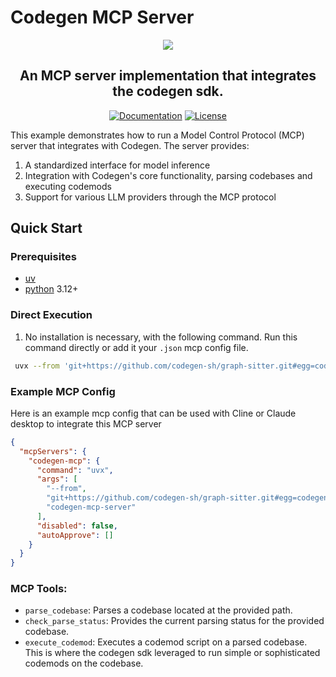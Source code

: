 # Codegen MCP Server

<p align="center">
  <a href="https://graph-sitter.com">
    <img src="https://i.imgur.com/6RF9W0z.jpeg" />
  </a>
</p>

<h2 align="center">
  An MCP server implementation that integrates the codegen sdk.

</h2>

<div align="center">

[![Documentation](https://img.shields.io/badge/Docs-graph-sitter.com-purple?style=flat-square)](https://graph-sitter.com)
[![License](https://img.shields.io/badge/Code%20License-Apache%202.0-gray?&color=gray)](https://github.com/codegen-sh/graph-sitter/tree/develop?tab=Apache-2.0-1-ov-file)

</div>

This example demonstrates how to run a Model Control Protocol (MCP) server that integrates with Codegen. The server provides:

1. A standardized interface for model inference
1. Integration with Codegen's core functionality, parsing codebases and executing codemods
1. Support for various LLM providers through the MCP protocol

## Quick Start

### Prerequisites

- [uv](https://docs.astral.sh/uv/getting-started/installation/)
- [python](https://www.python.org/downloads/) 3.12+

### Direct Execution

1. No installation is necessary, with the following command. Run this command directly or add it your `.json` mcp config file.

```bash
 uvx --from 'git+https://github.com/codegen-sh/graph-sitter.git#egg=codegen-mcp-server&subdirectory=examples/examples/codegen-mcp-server' codegen-mcp-server
```

### Example MCP Config

Here is an example mcp config that can be used with Cline or Claude desktop to integrate this MCP server

```json
{
  "mcpServers": {
    "codegen-mcp": {
      "command": "uvx",
      "args": [
        "--from",
        "git+https://github.com/codegen-sh/graph-sitter.git#egg=codegen-mcp-server&subdirectory=examples/examples/codegen-mcp-server",
        "codegen-mcp-server"
      ],
      "disabled": false,
      "autoApprove": []
    }
  }
}
```

### MCP Tools:

- `parse_codebase`: Parses a codebase located at the provided path.
- `check_parse_status`: Provides the current parsing status for the provided codebase.
- `execute_codemod`: Executes a codemod script on a parsed codebase. This is where the codegen sdk leveraged to run simple or sophisticated codemods on the codebase.
